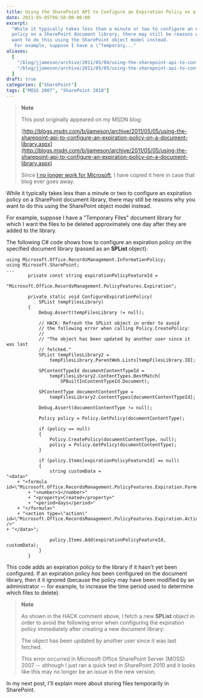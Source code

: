 ```yaml
---
title: Using the SharePoint API to Configure an Expiration Policy on a Document Library
date: 2011-05-05T06:58:00-06:00
excerpt:
  "While it typically takes less than a minute or two to configure an expiration
  policy on a SharePoint document library, there may still be reasons why you
  want to do this using the SharePoint object model instead. 
   For example, suppose I have a \"Temporary..."
aliases:
  [
    "/blog/jjameson/archive/2011/05/04/using-the-sharepoint-api-to-configure-an-expiration-policy-on-a-document-library.aspx",
    "/blog/jjameson/archive/2011/05/05/using-the-sharepoint-api-to-configure-an-expiration-policy-on-a-document-library.aspx",
  ]
draft: true
categories: ["SharePoint"]
tags: ["MOSS 2007", "SharePoint 2010"]
---
```


> **Note**
>
> This post originally appeared on my MSDN blog:
>
> [http://blogs.msdn.com/b/jjameson/archive/2011/05/05/using-the-sharepoint-api-to-configure-an-expiration-policy-on-a-document-library.aspx](http://blogs.msdn.com/b/jjameson/archive/2011/05/05/using-the-sharepoint-api-to-configure-an-expiration-policy-on-a-document-library.aspx)
>
> Since
> [I no longer work for Microsoft](/blog/jjameson/2011/09/02/last-day-with-microsoft),
> I have copied it here in case that blog ever goes away.

While it typically takes less than a minute or two to configure an expiration
policy on a SharePoint document library, there may still be reasons why you want
to do this using the SharePoint object model instead.

For example, suppose I have a "Temporary Files" document library for which I
want the files to be deleted approximately one day after they are added to the
library.

The following C# code shows how to configure an expiration policy on the
specified document library (passed as an **SPList** object):

```
using Microsoft.Office.RecordsManagement.InformationPolicy;
using Microsoft.SharePoint;
...
        private const string expirationPolicyFeatureId =
            "Microsoft.Office.RecordsManagement.PolicyFeatures.Expiration";

        private static void ConfigureExpirationPolicy(
            SPList tempFilesLibrary)
        {
            Debug.Assert(tempFilesLibrary != null);

            // HACK: Refresh the SPList object in order to avoid
            // the following error when calling Policy.CreatePolicy:
            //
            // "The object has been updated by another user since it was last
            // fetched."
            SPList tempFilesLibrary2 =
                tempFilesLibrary.ParentWeb.Lists[tempFilesLibrary.ID];

            SPContentTypeId documentContentTypeId =
                tempFilesLibrary2.ContentTypes.BestMatch(
                    SPBuiltInContentTypeId.Document);

            SPContentType documentContentType =
                tempFilesLibrary2.ContentTypes[documentContentTypeId];

            Debug.Assert(documentContentType != null);

            Policy policy = Policy.GetPolicy(documentContentType);

            if (policy == null)
            {
                Policy.CreatePolicy(documentContentType, null);
                policy = Policy.GetPolicy(documentContentType);
            }

            if (policy.Items[expirationPolicyFeatureId] == null)
            {
                string customData =
"<data>"
    + "<formula id=\"Microsoft.Office.RecordsManagement.PolicyFeatures.Expiration.Formula.BuiltIn\">"
        + "<number>1</number>"
        + "<property>Created</property>"
        + "<period>days</period>"
    + "</formula>"
    + "<action type=\"action\" id=\"Microsoft.Office.RecordsManagement.PolicyFeatures.Expiration.Action.MoveToRecycleBin\" />"
+ "</data>";

                policy.Items.Add(expirationPolicyFeatureId, customData);
            }
        }
```

This code adds an expiration policy to the library if it hasn't yet been
configured. If an expiration policy *has* been configured on the document
library, then it it ignored (because the policy may have been modified by an
administrator -- for example, to increase the time period used to determine
which files to delete).

> **Note**
>
> As shown in the HACK comment above, I fetch a new **SPList** object in order
> to avoid the following error when configuring the expiration policy
> immediately after creating a new document library:
>
> The object has been updated by another user since it was last fetched.
>
> This error occurred in Microsoft Office SharePoint Server (MOSS) 2007 --
> although I just ran a quick test in SharePoint 2010 and it looks like this may
> no longer be an issue in the new version.

In my next post, I'll explain more about storing files temporarily in
SharePoint.
